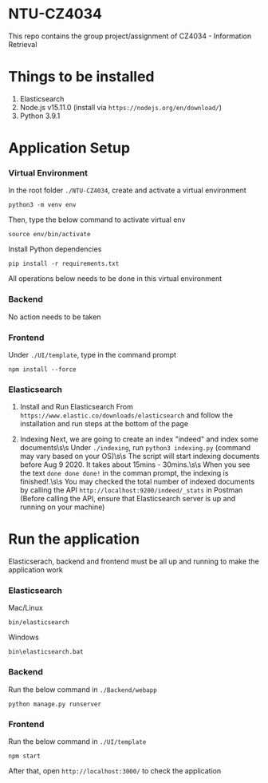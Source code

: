 # NTU-CZ4034
This repo contains the group project/assignment of CZ4034 - Information Retrieval

# Things to be installed
1. Elasticsearch
2. Node.js v15.11.0 (install via `https://nodejs.org/en/download/`)
3. Python 3.9.1

# Application Setup
### Virtual Environment
In the root folder `./NTU-CZ4034`, create and activate a virtual environment
```
python3 -m venv env
```
Then, type the below command to activate virtual env
```
source env/bin/activate
```
Install Python dependencies
```
pip install -r requirements.txt
```
All operations below needs to be done in this virtual environment

### Backend
No action needs to be taken


### Frontend
Under `./UI/template`, type in the command prompt
```
npm install --force
```

### Elasticsearch
1. Install and Run Elasticsearch 
From `https://www.elastic.co/downloads/elasticsearch` and follow the installation and run steps at the bottom of the page

2. Indexing
Next, we are going to create an index "indeed" and index some documents\s\s
Under `./indexing`, run `python3 indexing.py` (command may vary based on your OS)\s\s
The script will start indexing documents before Aug 9 2020. It takes about 15mins - 30mins.\s\s
When you see the text `done done done!` in the comman prompt, the indexing is finished!.\s\s
You may checked the total number of indexed documents by calling the API `http://localhost:9200/indeed/_stats` in Postman (Before calling the API, ensure that Elasticsearch server is up and running on your machine)

# Run the application

Elasticserach, backend and frontend must be all up and running to make the application work

### Elasticsearch
Mac/Linux
```
bin/elasticsearch
```

Windows
```
bin\elasticsearch.bat
```

### Backend
Run the below command in `./Backend/webapp`
```
python manage.py runserver
```

### Frontend
Run the below command in `./UI/template`
```
npm start
```
After that, open `http://localhost:3000/` to check the application
